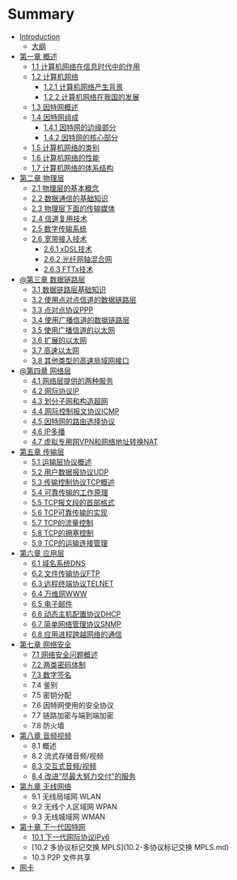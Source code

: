 # Summary

* [Introduction](README.md)
  * [大纲](SUMMARY.md)
* [第一章 概述](1-概述.md)
  * [1.1 计算机网络在信息时代中的作用](1.1-计算机网络在信息时代中的作用.md)
  * [1.2 计算机网络](1.2-计算机网络.md.md)
    * [1.2.1 计算机网络产生背景](1.2.1-计算机网络产生背景.md)
    * [1.2.2 计算机网络在我国的发展](1.2.2-计算机网络在我国的发展.md)
  * [1.3 因特网概述](1.3-因特网概述.md)
  * [1.4 因特网组成](1.4-因特网组成.md)
    * [1.4.1 因特网的边缘部分](1.4.1-因特网的边缘部分.md)
    * [1.4.2 因特网的核心部分](1.4.2-因特网的核心部分.md)
  * [1.5 计算机网络的类别](1.5-计算机网络的类别.md)
  * [1.6 计算机网络的性能](1.6-计算机网络的性能.md)
  * [1.7 计算机网络的体系结构](1.7-计算机网络的体系结构.md)
* [第二章 物理层](2-物理层.md)
  * [2.1 物理层的基本概念](2.1-物理层的基本概念.md)
  * [2.2 数据通信的基础知识](2.2-数据通信的基础知识.md)
  * [2.3 物理层下面的传输媒体](2.3-物理层下面的传输媒体.md)
  * [2.4 信道复用技术](2.4-信道复用技术.md)
  * [2.5 数字传输系统](2.5-数字传输系统.md)
  * [2.6 宽带接入技术](2.6-宽带接入技术.md)
    * [2.6.1 xDSL技术](2.6.1-xdsl技术.md)
    * [2.6.2 光纤网轴混合网](2.6.2-光纤网轴混合网.md)
    * [2.6.3 FTTx技术](2.6.3-fttx技术.md)
* [@第三章 数据链路层](3-数据链路层.md)
  * [3.1 数据链路层基础知识](3.1-数据链路层基础知识.md)
  * [3.2 使用点对点信道的数据链路层](3.2-使用点对点信道的数据链路层.md)
  * [3.3 点对点协议PPP](3.3-点对点协议PPP.md)
  * [3.4 使用广播信道的数据链路层](3.4-使用广播信道的数据链路层.md)
  * [3.5 使用广播信道的以太网](3.5-使用广播信道的以太网.md)
  * [3.6 扩展的以太网](3.6-扩展的以太网.md)
  * [3.7 高速以太网](3.7-高速以太网.md)
  * [3.8 其他类型的高速局域网接口](3.8-其他类型的高速局域网接口.md)
* [@第四章 网络层](4-网络层.md)
  * [4.1 网络层提供的两种服务](4.1-网络层提供的两种服务.md)
  * [4.2 网际协议IP](42-wang-ji-xie-yi-ip.md)
  * [4.3 划分子网和构造超网](4.3-划分子网和构造超网.md)
  * [4.4 网际控制报文协议ICMP](4.4-网际控制报文协议ICMP.md)
  * [4.5 因特网的路由选择协议](4.5-因特网的路由选择协议.md)
  * [4.6 IP多播](4.6-IP多播o.md)
  * [4.7 虚拟专用网VPN和网络地址转换NAT](4.7-虚拟专用网VPN和网络地址转换NAT.md)
* [第五章 传输层](5-传输层.md)
  * [5.1 运输层协议概述](5.1-运输层协议概述.md)
  * [5.2 用户数据报协议UDP](5.2-用户数据报协议UDP.md)
  * [5.3 传输控制协议TCP概述](5.3-传输控制协议TCP概述.md)
  * [5.4 可靠传输的工作原理](5.4-可靠传输的工作原理.md)
  * [5.5 TCP报文段的首部格式](5.5-TCP报文段的首部格式.md)
  * [5.6 TCP可靠传输的实现](5.6-TCP可靠传输的实现.md)
  * [5.7 TCP的流量控制](5.7-TCP的流量控制.md)
  * [5.8 TCP的拥塞控制](5.8-TCP的拥塞控制.md)
  * [5.9 TCP的运输连接管理](5.9-TCP的运输连接管理.md)
* [第六章 应用层](6-应用层.md)
  * [6.1 域名系统DNS](6.1-域名系统DNS.md)
  * [6.2 文件传输协议FTP](6.2-文件传输协议FTP.md)
  * [6.3 远程终端协议TELNET](6.3-远程终端协议TELNET.md)
  * [6.4 万维网WWW](6.4-万维网WWWw.md)
  * [6.5 电子邮件](6.5-电子邮件.md)
  * [6.6 动态主机配置协议DHCP](6.6-动态主机配置协议DHCP.md)
  * [6.7 简单网络管理协议SNMP](6.7-简单网络管理协议SNMP.md)
  * [6.8 应用进程跨越网络的通信](6.8-应用进程跨越网络的通信.md)
* [第七章 网络安全](7-网络安全.md)
  * [7.1 网络安全问题概述](7.1-网络安全问题概述.md)
  * [7.2 两类密码体制](7.2-两类密码体制.md)
  * [7.3 数字签名](7.3-数字签名.md)
  * 7.4 鉴别
  * 7.5 密钥分配
  * 7.6 因特网使用的安全协议
  * 7.7  链路加密与端到端加密
  * 7.8  防火墙
* [第八章 音频视频](8-音频视频.md)
  * 8.1  概述
  * 8.2  流式存储音频/视频
  * [8.3 交互式音频/视频](8.3-交互式音频视频.md)
  * [8.4 改进“尽最大努力交付”的服务](8.4-改进尽最大努力交付的服务.md)
* [第九章 无线网络](9-无线网络.md)
  * 9.1  无线局域网 WLAN
  * 9.2  无线个人区域网 WPAN
  * 9.3 无线城域网 WMAN
* [第十章 下一代因特网](10-下一代因特网.md)
  * [10.1 下一代网际协议IPv6](10.1-下一代网际协议IPv6.md)
  * [10.2 多协议标记交换 MPLS](10.2-多协议标记交换 MPLS.md)
  * 10.3  P2P 文件共享
* [网卡](wang-qia.md)

